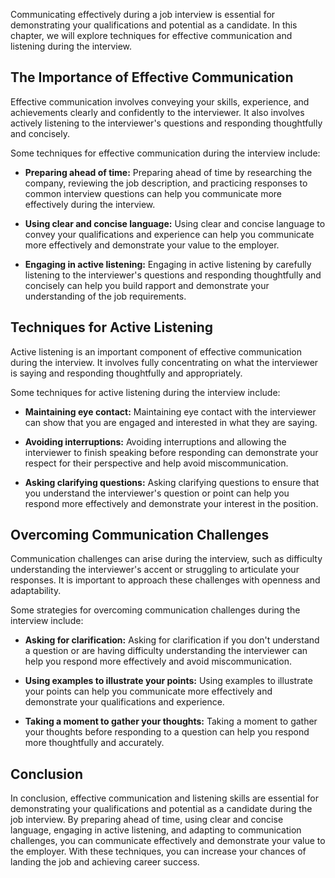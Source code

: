 
Communicating effectively during a job interview is essential for demonstrating your qualifications and potential as a candidate. In this chapter, we will explore techniques for effective communication and listening during the interview.

The Importance of Effective Communication
-----------------------------------------

Effective communication involves conveying your skills, experience, and achievements clearly and confidently to the interviewer. It also involves actively listening to the interviewer's questions and responding thoughtfully and concisely.

Some techniques for effective communication during the interview include:

* **Preparing ahead of time:** Preparing ahead of time by researching the company, reviewing the job description, and practicing responses to common interview questions can help you communicate more effectively during the interview.

* **Using clear and concise language:** Using clear and concise language to convey your qualifications and experience can help you communicate more effectively and demonstrate your value to the employer.

* **Engaging in active listening:** Engaging in active listening by carefully listening to the interviewer's questions and responding thoughtfully and concisely can help you build rapport and demonstrate your understanding of the job requirements.

Techniques for Active Listening
-------------------------------

Active listening is an important component of effective communication during the interview. It involves fully concentrating on what the interviewer is saying and responding thoughtfully and appropriately.

Some techniques for active listening during the interview include:

* **Maintaining eye contact:** Maintaining eye contact with the interviewer can show that you are engaged and interested in what they are saying.

* **Avoiding interruptions:** Avoiding interruptions and allowing the interviewer to finish speaking before responding can demonstrate your respect for their perspective and help avoid miscommunication.

* **Asking clarifying questions:** Asking clarifying questions to ensure that you understand the interviewer's question or point can help you respond more effectively and demonstrate your interest in the position.

Overcoming Communication Challenges
-----------------------------------

Communication challenges can arise during the interview, such as difficulty understanding the interviewer's accent or struggling to articulate your responses. It is important to approach these challenges with openness and adaptability.

Some strategies for overcoming communication challenges during the interview include:

* **Asking for clarification:** Asking for clarification if you don't understand a question or are having difficulty understanding the interviewer can help you respond more effectively and avoid miscommunication.

* **Using examples to illustrate your points:** Using examples to illustrate your points can help you communicate more effectively and demonstrate your qualifications and experience.

* **Taking a moment to gather your thoughts:** Taking a moment to gather your thoughts before responding to a question can help you respond more thoughtfully and accurately.

Conclusion
----------

In conclusion, effective communication and listening skills are essential for demonstrating your qualifications and potential as a candidate during the job interview. By preparing ahead of time, using clear and concise language, engaging in active listening, and adapting to communication challenges, you can communicate effectively and demonstrate your value to the employer. With these techniques, you can increase your chances of landing the job and achieving career success.
